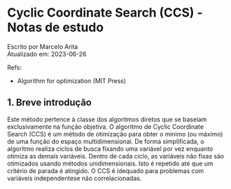 # Cyclic Coordinate Search (CCS) - Notas de estudo

Escrito por Marcelo Arita \
Atualizado em: 2023-06-26

Refs: 
- Algorithm for optimization (MIT Press)

## 1. Breve introdução

Este método pertence à classe dos algoritmos diretos que se baseiam exclusivamente na função objetiva. 
O algoritmo de Cyclic Coordinate Search (CCS) é um método de otimização para obter o mínimo (ou máximo) de uma função
do espaço multidimensional. De forma simplificada, o algoritmo realiza ciclos de busca fixando uma variável por vez
enquanto otimiza as demais variáveis. Dentro de cada ciclo, as variáveis não fixas são otimizados usando métodos 
unidimensionais. Isto é repetido até que um critério de parada é atingido.
O CCS é idequado para problemas com variáveis independentese não correlacionadas.

